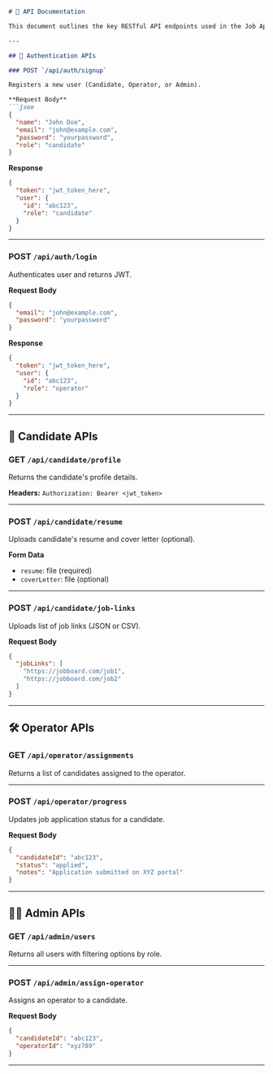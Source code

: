 

```markdown
# 📘 API Documentation

This document outlines the key RESTful API endpoints used in the Job Application Outsourcing Platform.

---

## 🔐 Authentication APIs

### POST `/api/auth/signup`

Registers a new user (Candidate, Operator, or Admin).

**Request Body**
```json
{
  "name": "John Doe",
  "email": "john@example.com",
  "password": "yourpassword",
  "role": "candidate"
}
```

**Response**
```json
{
  "token": "jwt_token_here",
  "user": {
    "id": "abc123",
    "role": "candidate"
  }
}
```

---

### POST `/api/auth/login`

Authenticates user and returns JWT.

**Request Body**
```json
{
  "email": "john@example.com",
  "password": "yourpassword"
}
```

**Response**
```json
{
  "token": "jwt_token_here",
  "user": {
    "id": "abc123",
    "role": "operator"
  }
}
```

---

## 👤 Candidate APIs

### GET `/api/candidate/profile`

Returns the candidate's profile details.

**Headers:** `Authorization: Bearer <jwt_token>`

---

### POST `/api/candidate/resume`

Uploads candidate's resume and cover letter (optional).

**Form Data**
- `resume`: file (required)
- `coverLetter`: file (optional)

---

### POST `/api/candidate/job-links`

Uploads list of job links (JSON or CSV).

**Request Body**
```json
{
  "jobLinks": [
    "https://jobboard.com/job1",
    "https://jobboard.com/job2"
  ]
}
```

---

## 🛠️ Operator APIs

### GET `/api/operator/assignments`

Returns a list of candidates assigned to the operator.

---

### POST `/api/operator/progress`

Updates job application status for a candidate.

**Request Body**
```json
{
  "candidateId": "abc123",
  "status": "applied",
  "notes": "Application submitted on XYZ portal"
}
```

---

## 🧑‍💼 Admin APIs

### GET `/api/admin/users`

Returns all users with filtering options by role.

---

### POST `/api/admin/assign-operator`

Assigns an operator to a candidate.

**Request Body**
```json
{
  "candidateId": "abc123",
  "operatorId": "xyz789"
}
```

---

